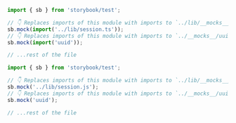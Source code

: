 ```ts filename=".storybook/preview.ts" renderer="common" language="ts"
import { sb } from 'storybook/test';

// 👇 Replaces imports of this module with imports to `../lib/__mocks__/session.ts`
sb.mock(import('../lib/session.ts'));
// 👇 Replaces imports of this module with imports to `../__mocks__/uuid.ts`
sb.mock(import('uuid'));

// ...rest of the file
```

```js filename=".storybook/preview.js" renderer="common" language="js"
import { sb } from 'storybook/test';

// 👇 Replaces imports of this module with imports to `../lib/__mocks__/session.ts`
sb.mock('../lib/session.js');
// 👇 Replaces imports of this module with imports to `../__mocks__/uuid.ts`
sb.mock('uuid');

// ...rest of the file
```
